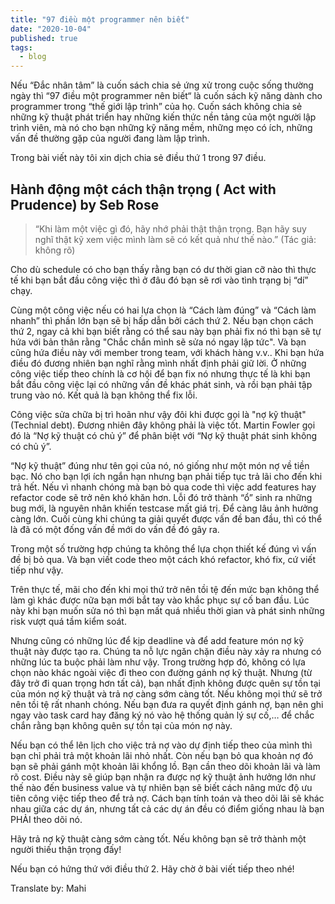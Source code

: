 ```yaml
---
title: "97 điều một programmer nên biết"
date: "2020-10-04"
published: true
tags:
  - blog
---
```



Nếu “Đắc nhân tâm” là cuốn sách chia sẻ ứng xử trong cuộc sống thường ngày thì “97 điều một programmer nên biết“ là cuốn sách kỹ năng dành cho programmer trong “thế giới lập trình” của họ. Cuốn sách không chia sẻ những kỹ thuật phát triển hay những kiến thức nền tảng của một người lập trình viên, mà nó cho bạn những kỹ năng mềm, những mẹo có ích, những vấn đề thường gặp của người đang làm lập trình.

Trong bài viết này tôi xin dịch chia sẻ điều thứ 1 trong 97 điều.

## Hành động một cách thận trọng ( Act with Prudence) by Seb Rose

> “Khi làm một việc gì đó, hãy nhớ phải thật thận trọng. Bạn hãy suy nghĩ thật kỹ xem việc mình làm sẽ có kết quả như thế nào.” (Tác giả: không rõ)

Cho dù schedule có cho bạn thấy rằng bạn có dư thời gian cỡ nào thì thực tế khi bạn bắt đầu công việc thì ở đâu đó bạn sẽ rơi vào tình trạng bị “dí” chạy. 

Cùng một công việc nếu có hai lựa chọn là “Cách làm đúng” và “Cách làm nhanh” thì phần lớn bạn sẽ bị hấp dẫn bởi cách thứ 2. Nếu bạn chọn cách thứ 2, ngay cả khi bạn biết rằng có thể sau này bạn phải fix nó thì bạn sẽ tự hứa với bản thân rằng "Chắc chắn mình sẽ sửa nó ngay lập tức". Và bạn cũng hứa điều này với member trong team, với khách hàng v.v.. Khi bạn hứa điều đó đương nhiên bạn nghĩ rằng mình nhất định phải giữ lời. Ở những công việc tiếp theo chính là cơ hội để bạn fix nó nhưng thực tế là khi bạn bắt đầu công việc lại có những vấn đề khác phát sinh, và rồi bạn phải tập trung vào nó. Kết quả là bạn không thể fix lỗi.

Công việc sửa chữa bị trì hoãn như vậy đôi khi được gọi là "nợ kỹ thuật" (Technial debt). Đương nhiên đây không phải là việc tốt. Martin Fowler gọi đó là “Nợ kỹ thuật có chủ ý” để phân biệt với “Nợ kỹ thuật phát sinh không có chủ ý”.

“Nợ kỹ thuật” đúng như tên gọi của nó, nó giống như một món nợ về tiền bạc. Nó cho bạn lợi ích ngắn hạn nhưng bạn phải tiếp tục trả lãi cho đến khi trả hết. Nếu vì nhanh chóng mà bạn bỏ qua code thì việc add features hay refactor code sẽ trở nên khó khăn hơn. Lỗi đó trở thành “ổ” sinh ra những bug mới, là nguyên nhân khiến testcase mất giá trị. Để càng lâu ảnh hưởng càng lớn. Cuối cùng khi chúng ta giải quyết được vấn đề ban đầu, thì có thể là đã có một đống vấn đề mới do vấn đề đó gây ra.

Trong một số trường hợp chúng ta không thể lựa chọn thiết kế đúng vì vấn đề bị bỏ qua. Và bạn viết code theo một cách khó refactor, khó fix, cứ viết tiếp như vậy.

Trên thực tế, mãi cho đến khi mọi thứ trở nên tồi tệ đến mức bạn không thể làm gì khác được nữa bạn mới bắt tay vào khắc phục sự cố ban đầu. Lúc này khi bạn muốn sửa nó thì bạn mất quá nhiều thời gian và phát sinh những risk vượt quá tầm kiểm soát. 

Nhưng cũng có những lúc để kịp deadline và để add feature món nợ kỹ thuật này được tạo ra. Chúng ta nỗ lực ngăn chặn điều này xảy ra nhưng có những lúc ta buộc phải làm như vậy. Trong trường hợp đó, không có lựa chọn nào khác ngoài việc đi theo con đường gánh nợ kỹ thuật. Nhưng (từ đây trở đi quan trọng hơn tất cả), bạn nhất định không được quên sự tồn tại của món nợ kỹ thuật và trả nợ càng sớm càng tốt. Nếu không mọi thứ sẽ trở nên tồi tệ rất nhanh chóng. Nếu bạn đưa ra quyết định gánh nợ, bạn nên ghi ngay vào task card hay đăng ký nó vào hệ thống quản lý sự cố,… để chắc chắn rằng bạn không quên sự tồn tại của món nợ này.

Nếu bạn có thể lên lịch cho việc trả nợ vào dự định tiếp theo của mình thì bạn chỉ phải trả một khoản lãi nhỏ nhất. Còn nếu bạn bỏ qua khoản nợ đó bạn sẽ phải gánh một khoản lãi khổng lồ. Bạn cần theo dõi khoản lãi và làm rõ cost. Điều này sẽ giúp bạn nhận ra được nợ kỹ thuật ảnh hưởng lớn như thế nào đến business value và tự nhiên bạn sẽ biết cách nâng mức độ ưu tiên công việc tiếp theo để trả nợ. Cách bạn tính toán và theo dõi lãi sẽ khác nhau giữa các dự án, nhưng tất cả các dự án đều có điểm giống nhau là bạn PHẢI theo dõi nó.

Hãy trả nợ kỹ thuật càng sớm càng tốt. Nếu không bạn sẽ trở thành một người thiếu thận trọng đấy!


Nếu bạn có hứng thứ với điều thứ 2. Hãy chờ ở bài viết tiếp theo nhé!

Translate by: Mahi








